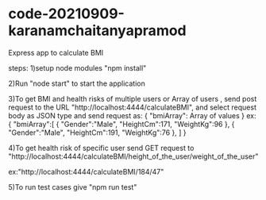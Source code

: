 # code-20210909-karanamchaitanyapramod

Express app to calculate BMI 

steps:
1)setup node modules "npm install"

2)Run "node start" to start the application

3)To get BMI and health risks of multiple users or Array of users ,
 send post request to the URL "http://localhost:4444/calculateBMI",
 and select request body as JSON type and send request as:
 {
   "bmiArray": Array of values
}
ex:
 {
   "bmiArray":[
      {
         "Gender":"Male",
         "HeightCm":171,
         "WeightKg":96
      },
            {
         "Gender":"Male",
         "HeightCm":191,
         "WeightKg":76
      },
   ]
}

4)To get health risk of specific user send GET request to "http://localhost:4444/calculateBMI/height_of_the_user/weight_of_the_user"

ex:"http://localhost:4444/calculateBMI/184/47"

5)To run test cases give "npm run test"
